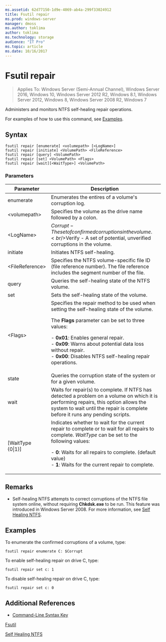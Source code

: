 ```yaml
---
ms.assetid: 62d77150-1d9e-4069-ab4a-299f33024912
title: Fsutil repair
ms.prod: windows-server
manager: dmoss
ms.author: toklima
author: toklima
ms.technology: storage
audience: "IT Pro"
ms.topic: article
ms.date: 10/16/2017
---
```

# Fsutil repair
>Applies To: Windows Server (Semi-Annual Channel), Windows Server 2016, Windows 10, Windows Server 2012 R2, Windows 8.1, Windows Server 2012, Windows 8, Windows Server 2008 R2, Windows 7

Administers and monitors NTFS self-healing repair operations.

For examples of how to use this command, see [Examples](#BKMK_examples).

## Syntax

```
fsutil repair [enumerate] <volumepath> [<LogName>]
fsutil repair [initiate] <VolumePath> <FileReference>
fsutil repair [query] <VolumePath>
fsutil repair [set] <VolumePath> <Flags>
fsutil repair [wait][<WaitType>] <VolumePath>

```

### Parameters

|Parameter|Description|
|-------------|---------------|
|enumerate|Enumerates the entires of a volume's corruption log.|
|\<volumepath>|Specifies the volume as the drive name followed by a colon.|
|\<LogName>|$Corrupt - The set of confirmed corruptions in the volume.<br />$Verify - A set of potential, unverified corruptions in the volume.|
|initiate|Initiates NTFS self-healing.|
|\<FileReference>|Specifies the NTFS volume-specific file ID (file reference number). The file reference includes the segment number of the file.|
|query|Queries the self-healing state of the NTFS volume.|
|set|Sets the self-healing state of the volume.|
|\<Flags>|Specifies the repair method to be used when setting the self-healing state of the volume.<p>The **Flags** parameter can be set to three values:<p>-   **0x01**: Enables general repair.<br />-   **0x09**: Warns about potential data loss without repair.<br />-   **0x00**: Disables NTFS self-healing repair operations.|
|state|Queries the corruption state of the system or for a given volume.|
|wait|Waits for repair(s) to complete. If NTFS has detected a problem on a volume on which it is performing repairs, this option allows the system to wait until the repair is complete before it runs any pending scripts.|
|[WaitType {0&#124;1}]|Indicates whether to wait for the current repair to complete or to wait for all repairs to complete. *WaitType* can be set to the following values:<p>-   **0**: Waits for all repairs to complete. (default value)<br />-   **1**: Waits for the current repair to complete.|

## Remarks

-   Self-healing NTFS attempts to correct corruptions of the NTFS file system online, without requiring **Chkdsk.exe** to be run. This feature was introduced in Windows Server 2008. For more information, see [Self Healing NTFS](https://go.microsoft.com/fwlink/?LinkID=165401).

## <a name="BKMK_examples"></a>Examples

To enumerate the confirmed corruptions of a volume, type:

```
fsutil repair enumerate C: $Corrupt 
```

To enable self-healing repair on drive C, type:

```
fsutil repair set c: 1
```

To disable self-healing repair on drive C, type:

```
fsutil repair set c: 0
```

## Additional References
- [Command-Line Syntax Key](command-line-syntax-key.md)

[Fsutil](Fsutil.md)

[Self Healing NTFS](https://go.microsoft.com/fwlink/?LinkID=165401)



